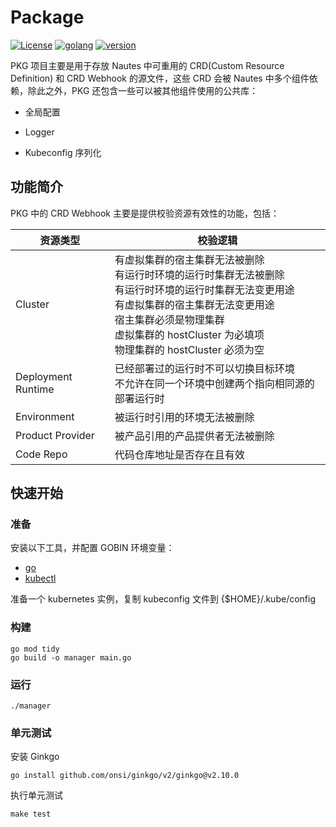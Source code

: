 # Package
[![License](https://img.shields.io/badge/License-Apache%202.0-blue.svg)](https://opensource.org/licenses/Apache-2.0)
[![golang](https://img.shields.io/badge/golang-v1.20.0-brightgreen)](https://go.dev/doc/install)
[![version](https://img.shields.io/badge/version-v0.3.2-green)]()

PKG 项目主要是用于存放 Nautes 中可重用的 CRD(Custom Resource Definition) 和 CRD Webhook 的源文件，这些 CRD 会被 Nautes 中多个组件依赖，除此之外，PKG 还包含一些可以被其他组件使用的公共库：

- 全局配置

- Logger

- Kubeconfig 序列化

## 功能简介

PKG 中的 CRD Webhook 主要是提供校验资源有效性的功能，包括：

| 资源类型 | 校验逻辑 |
| --- | ---|
| Cluster | 有虚拟集群的宿主集群无法被删除<br>有运行时环境的运行时集群无法被删除<br>有运行时环境的运行时集群无法变更用途<br>有虚拟集群的宿主集群无法变更用途<br>宿主集群必须是物理集群<br>虚拟集群的 hostCluster 为必填项<br>物理集群的 hostCluster 必须为空 |
| Deployment Runtime | 已经部署过的运行时不可以切换目标环境<br>不允许在同一个环境中创建两个指向相同源的部署运行时 |
| Environment | 被运行时引用的环境无法被删除 |
| Product Provider | 被产品引用的产品提供者无法被删除 |
| Code Repo | 代码仓库地址是否存在且有效 |

## 快速开始

### 准备

安装以下工具，并配置 GOBIN 环境变量：

- [go](https://golang.org/dl/)
- [kubectl](https://kubernetes.io/docs/tasks/tools/)

准备一个 kubernetes 实例，复制 kubeconfig 文件到 {$HOME}/.kube/config

### 构建

```shell
go mod tidy
go build -o manager main.go
```

### 运行

```shell
./manager
```

### 单元测试

安装 Ginkgo

```shell
go install github.com/onsi/ginkgo/v2/ginkgo@v2.10.0
```

执行单元测试

```shell
make test
```
